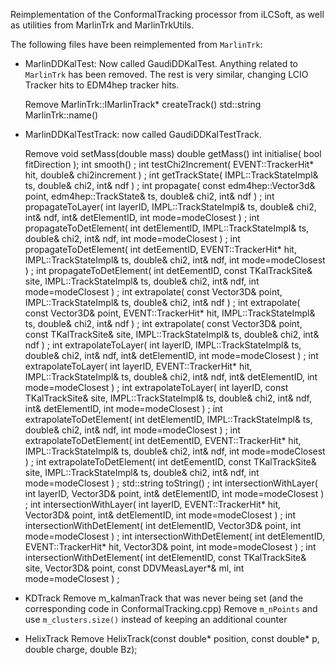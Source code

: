 Reimplementation of the ConformalTracking processor from iLCSoft, as well as
utilities from MarlinTrk and MarlinTrkUtils.

The following files have been reimplemented from `MarlinTrk`:
- MarlinDDKalTest: Now called GaudiDDKalTest. Anything related to `MarlinTrk`
  has been removed. The rest is very similar, changing LCIO Tracker hits to
  EDM4hep tracker hits.

  Remove MarlinTrk::IMarlinTrack* createTrack()
         std::string MarlinTrk::name()

- MarlinDDKalTestTrack: now called GaudiDDKalTestTrack. 

  Remove void setMass(double mass)
         double getMass() 
         int initialise( bool fitDirection );
         int smooth() ;
         int testChi2Increment( EVENT::TrackerHit* hit, double& chi2increment ) ;
         int getTrackState( IMPL::TrackStateImpl& ts, double& chi2, int& ndf ) ;
         int propagate( const edm4hep::Vector3d& point, edm4hep::TrackState& ts, double& chi2, int& ndf ) ;
         int propagateToLayer( int layerID, IMPL::TrackStateImpl& ts, double& chi2, int& ndf, int& detElementID, int mode=modeClosest )  ;
         int propagateToDetElement( int detElementID, IMPL::TrackStateImpl& ts, double& chi2, int& ndf, int mode=modeClosest ) ;
         int propagateToDetElement( int detEementID, EVENT::TrackerHit* hit, IMPL::TrackStateImpl& ts, double& chi2, int& ndf, int mode=modeClosest ) ;
         int propagateToDetElement( int detEementID, const TKalTrackSite& site, IMPL::TrackStateImpl& ts, double& chi2, int& ndf, int mode=modeClosest ) ;
         int extrapolate( const Vector3D& point, IMPL::TrackStateImpl& ts, double& chi2, int& ndf ) ;
         int extrapolate( const Vector3D& point, EVENT::TrackerHit* hit, IMPL::TrackStateImpl& ts, double& chi2, int& ndf ) ;
         int extrapolate( const Vector3D& point, const TKalTrackSite& site, IMPL::TrackStateImpl& ts, double& chi2, int& ndf ) ;
         int extrapolateToLayer( int layerID, IMPL::TrackStateImpl& ts, double& chi2, int& ndf, int& detElementID, int mode=modeClosest )  ;
         int extrapolateToLayer( int layerID, EVENT::TrackerHit* hit, IMPL::TrackStateImpl& ts, double& chi2, int& ndf, int& detElementID, int mode=modeClosest )  ;
         int extrapolateToLayer( int layerID, const TKalTrackSite& site, IMPL::TrackStateImpl& ts, double& chi2, int& ndf, int& detElementID, int mode=modeClosest )  ;
         int extrapolateToDetElement( int detElementID, IMPL::TrackStateImpl& ts, double& chi2, int& ndf, int mode=modeClosest ) ;
         int extrapolateToDetElement( int detEementID, EVENT::TrackerHit* hit, IMPL::TrackStateImpl& ts, double& chi2, int& ndf, int mode=modeClosest ) ;
         int extrapolateToDetElement( int detEementID, const TKalTrackSite& site, IMPL::TrackStateImpl& ts, double& chi2, int& ndf, int mode=modeClosest ) ;
         std::string toString() ;
         int intersectionWithLayer( int layerID, Vector3D& point, int& detElementID, int mode=modeClosest )  ;
         int intersectionWithLayer( int layerID, EVENT::TrackerHit* hit, Vector3D& point, int& detElementID, int mode=modeClosest )  ;
         int intersectionWithDetElement( int detElementID, Vector3D& point, int mode=modeClosest )  ;
         int intersectionWithDetElement( int detElementID, EVENT::TrackerHit* hit, Vector3D& point, int mode=modeClosest )  ;
         int intersectionWithDetElement( int detElementID, const TKalTrackSite& site, Vector3D& point, const DDVMeasLayer*& ml, int mode=modeClosest ) ;


- KDTrack
  Remove m_kalmanTrack that was never being set (and the corresponding code in ConformalTracking.cpp)
  Remove `m_nPoints` and use `m_clusters.size()` instead of keeping an additional counter

- HelixTrack
  Remove HelixTrack(const double* position, const double* p, double charge, double Bz);
